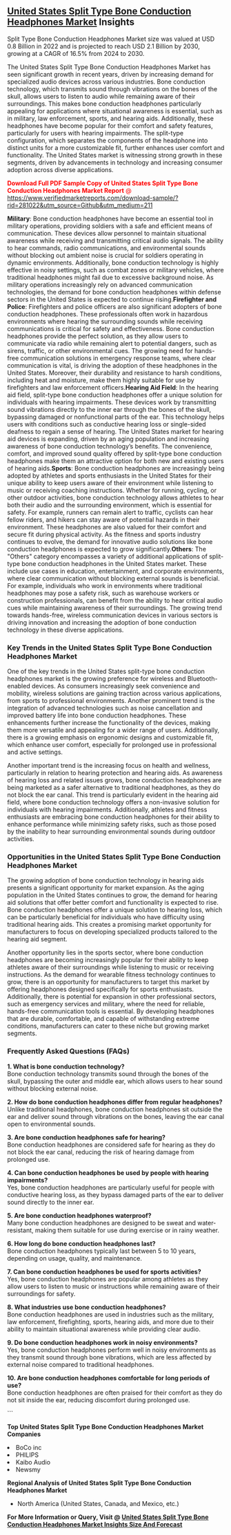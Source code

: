 <h2><a href="https://www.verifiedmarketreports.com/download-sample/?rid=281022&amp;utm_source=Github&amp;utm_medium=211" target="_blank">United States Split Type Bone Conduction Headphones Market</a> Insights</h2><p>Split Type Bone Conduction Headphones Market size was valued at USD 0.8 Billion in 2022 and is projected to reach USD 2.1 Billion by 2030, growing at a CAGR of 16.5% from 2024 to 2030.</p><p><p>The United States Split Type Bone Conduction Headphones Market has seen significant growth in recent years, driven by increasing demand for specialized audio devices across various industries. Bone conduction technology, which transmits sound through vibrations on the bones of the skull, allows users to listen to audio while remaining aware of their surroundings. This makes bone conduction headphones particularly appealing for applications where situational awareness is essential, such as in military, law enforcement, sports, and hearing aids. Additionally, these headphones have become popular for their comfort and safety features, particularly for users with hearing impairments. The split-type configuration, which separates the components of the headphone into distinct units for a more customizable fit, further enhances user comfort and functionality. The United States market is witnessing strong growth in these segments, driven by advancements in technology and increasing consumer adoption across diverse applications. <p><span class=""><span style="color: #ff0000;"><strong>Download Full PDF Sample Copy of United States Split Type Bone Conduction Headphones Market Report</strong> @ </span><a href="https://www.verifiedmarketreports.com/download-sample/?rid=281022&amp;utm_source=Github&amp;utm_medium=211" target="_blank">https://www.verifiedmarketreports.com/download-sample/?rid=281022&amp;utm_source=Github&amp;utm_medium=211</a></span></p></p><p><strong>Military</strong>: Bone conduction headphones have become an essential tool in military operations, providing soldiers with a safe and efficient means of communication. These devices allow personnel to maintain situational awareness while receiving and transmitting critical audio signals. The ability to hear commands, radio communications, and environmental sounds without blocking out ambient noise is crucial for soldiers operating in dynamic environments. Additionally, bone conduction technology is highly effective in noisy settings, such as combat zones or military vehicles, where traditional headphones might fail due to excessive background noise. As military operations increasingly rely on advanced communication technologies, the demand for bone conduction headphones within defense sectors in the United States is expected to continue rising.<strong>Firefighter and Police</strong>: Firefighters and police officers are also significant adopters of bone conduction headphones. These professionals often work in hazardous environments where hearing the surrounding sounds while receiving communications is critical for safety and effectiveness. Bone conduction headphones provide the perfect solution, as they allow users to communicate via radio while remaining alert to potential dangers, such as sirens, traffic, or other environmental cues. The growing need for hands-free communication solutions in emergency response teams, where clear communication is vital, is driving the adoption of these headphones in the United States. Moreover, their durability and resistance to harsh conditions, including heat and moisture, make them highly suitable for use by firefighters and law enforcement officers.<strong>Hearing Aid Field</strong>: In the hearing aid field, split-type bone conduction headphones offer a unique solution for individuals with hearing impairments. These devices work by transmitting sound vibrations directly to the inner ear through the bones of the skull, bypassing damaged or nonfunctional parts of the ear. This technology helps users with conditions such as conductive hearing loss or single-sided deafness to regain a sense of hearing. The United States market for hearing aid devices is expanding, driven by an aging population and increasing awareness of bone conduction technology’s benefits. The convenience, comfort, and improved sound quality offered by split-type bone conduction headphones make them an attractive option for both new and existing users of hearing aids.<strong>Sports</strong>: Bone conduction headphones are increasingly being adopted by athletes and sports enthusiasts in the United States for their unique ability to keep users aware of their environment while listening to music or receiving coaching instructions. Whether for running, cycling, or other outdoor activities, bone conduction technology allows athletes to hear both their audio and the surrounding environment, which is essential for safety. For example, runners can remain alert to traffic, cyclists can hear fellow riders, and hikers can stay aware of potential hazards in their environment. These headphones are also valued for their comfort and secure fit during physical activity. As the fitness and sports industry continues to evolve, the demand for innovative audio solutions like bone conduction headphones is expected to grow significantly.<strong>Others</strong>: The "Others" category encompasses a variety of additional applications of split-type bone conduction headphones in the United States market. These include use cases in education, entertainment, and corporate environments, where clear communication without blocking external sounds is beneficial. For example, individuals who work in environments where traditional headphones may pose a safety risk, such as warehouse workers or construction professionals, can benefit from the ability to hear critical audio cues while maintaining awareness of their surroundings. The growing trend towards hands-free, wireless communication devices in various sectors is driving innovation and increasing the adoption of bone conduction technology in these diverse applications.<h3>Key Trends in the United States Split Type Bone Conduction Headphones Market</h3><p>One of the key trends in the United States split-type bone conduction headphones market is the growing preference for wireless and Bluetooth-enabled devices. As consumers increasingly seek convenience and mobility, wireless solutions are gaining traction across various applications, from sports to professional environments. Another prominent trend is the integration of advanced technologies such as noise cancellation and improved battery life into bone conduction headphones. These enhancements further increase the functionality of the devices, making them more versatile and appealing for a wider range of users. Additionally, there is a growing emphasis on ergonomic designs and customizable fit, which enhance user comfort, especially for prolonged use in professional and active settings.</p><p>Another important trend is the increasing focus on health and wellness, particularly in relation to hearing protection and hearing aids. As awareness of hearing loss and related issues grows, bone conduction headphones are being marketed as a safer alternative to traditional headphones, as they do not block the ear canal. This trend is particularly evident in the hearing aid field, where bone conduction technology offers a non-invasive solution for individuals with hearing impairments. Additionally, athletes and fitness enthusiasts are embracing bone conduction headphones for their ability to enhance performance while minimizing safety risks, such as those posed by the inability to hear surrounding environmental sounds during outdoor activities.</p><h3>Opportunities in the United States Split Type Bone Conduction Headphones Market</h3><p>The growing adoption of bone conduction technology in hearing aids presents a significant opportunity for market expansion. As the aging population in the United States continues to grow, the demand for hearing aid solutions that offer better comfort and functionality is expected to rise. Bone conduction headphones offer a unique solution to hearing loss, which can be particularly beneficial for individuals who have difficulty using traditional hearing aids. This creates a promising market opportunity for manufacturers to focus on developing specialized products tailored to the hearing aid segment.</p><p>Another opportunity lies in the sports sector, where bone conduction headphones are becoming increasingly popular for their ability to keep athletes aware of their surroundings while listening to music or receiving instructions. As the demand for wearable fitness technology continues to grow, there is an opportunity for manufacturers to target this market by offering headphones designed specifically for sports enthusiasts. Additionally, there is potential for expansion in other professional sectors, such as emergency services and military, where the need for reliable, hands-free communication tools is essential. By developing headphones that are durable, comfortable, and capable of withstanding extreme conditions, manufacturers can cater to these niche but growing market segments.</p><h3>Frequently Asked Questions (FAQs)</h3><p><strong>1. What is bone conduction technology?</strong><br>Bone conduction technology transmits sound through the bones of the skull, bypassing the outer and middle ear, which allows users to hear sound without blocking external noise.</p><p><strong>2. How do bone conduction headphones differ from regular headphones?</strong><br>Unlike traditional headphones, bone conduction headphones sit outside the ear and deliver sound through vibrations on the bones, leaving the ear canal open to environmental sounds.</p><p><strong>3. Are bone conduction headphones safe for hearing?</strong><br>Bone conduction headphones are considered safe for hearing as they do not block the ear canal, reducing the risk of hearing damage from prolonged use.</p><p><strong>4. Can bone conduction headphones be used by people with hearing impairments?</strong><br>Yes, bone conduction headphones are particularly useful for people with conductive hearing loss, as they bypass damaged parts of the ear to deliver sound directly to the inner ear.</p><p><strong>5. Are bone conduction headphones waterproof?</strong><br>Many bone conduction headphones are designed to be sweat and water-resistant, making them suitable for use during exercise or in rainy weather.</p><p><strong>6. How long do bone conduction headphones last?</strong><br>Bone conduction headphones typically last between 5 to 10 years, depending on usage, quality, and maintenance.</p><p><strong>7. Can bone conduction headphones be used for sports activities?</strong><br>Yes, bone conduction headphones are popular among athletes as they allow users to listen to music or instructions while remaining aware of their surroundings for safety.</p><p><strong>8. What industries use bone conduction headphones?</strong><br>Bone conduction headphones are used in industries such as the military, law enforcement, firefighting, sports, hearing aids, and more due to their ability to maintain situational awareness while providing clear audio.</p><p><strong>9. Do bone conduction headphones work in noisy environments?</strong><br>Yes, bone conduction headphones perform well in noisy environments as they transmit sound through bone vibrations, which are less affected by external noise compared to traditional headphones.</p><p><strong>10. Are bone conduction headphones comfortable for long periods of use?</strong><br>Bone conduction headphones are often praised for their comfort as they do not sit inside the ear, reducing discomfort during prolonged use.</p>```</p><p><strong>Top United States Split Type Bone Conduction Headphones Market Companies</strong></p><div data-test-id=""><p><li>BoCo inc</li><li> PHILIPS</li><li> Kaibo Audio</li><li> Newsmy</li></p><div><strong>Regional Analysis of&nbsp;United States Split Type Bone Conduction Headphones Market</strong></div><ul><li dir="ltr"><p dir="ltr">North America&nbsp;(United States, Canada, and Mexico, etc.)</p></li></ul><p><strong>For More Information or Query, Visit @&nbsp;</strong><strong><a href="https://www.verifiedmarketreports.com/product/split-type-bone-conduction-headphones-market/?utm_source=Github&amp;utm_medium=211" target="_blank">United States Split Type Bone Conduction Headphones Market Insights Size And Forecast</a></strong></p></div>
